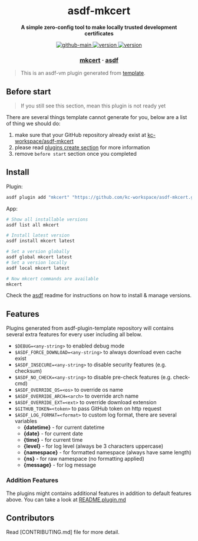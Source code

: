 <h1 align="center">
  asdf-mkcert
</h1>

<!-- Description section -->
<p align="center">
  <strong>A simple zero-config tool to make locally trusted development certificates</strong>
</p>

<!-- Badges section -->
<p align="center">
  <a href="https://github.com/kc-workspace/asdf-mkcert/actions/workflows/main.yml">
    <img
      alt="github-main"
      src="https://img.shields.io/github/actions/workflow/status/kc-workspace/asdf-mkcert/main.yml?style=flat-square&logo=github">
  </a>
  <a href="https://github.com/kc-workspace/asdf-mkcert/releases">
    <img
      alt="version"
      src="https://img.shields.io/github/v/release/kc-workspace/asdf-mkcert?style=flat-square&logo=github">
  </a>
  <a href="https://github.com/kc-workspace/asdf-mkcert/commits/main">
    <img
      alt="version"
      src="https://img.shields.io/github/last-commit/kc-workspace/asdf-mkcert/main?style=flat-square&logo=github">
  </a>
</p>

<!-- Links section -->
<h3 align="center">
  <a href="https://mkcert.dev/">mkcert</a>
  <span> · </span>
  <a href="https://asdf-vm.com">asdf</a>
</h3>

> This is an asdf-vm plugin generated from [template][template-gh].

## Before start

> If you still see this section, mean this plugin is not ready yet

There are several things template cannot generate for you,
below are a list of thing we should do:

1. make sure that your GitHub repository already exist at [kc-workspace/asdf-mkcert][plugin-gh]
2. please read [plugins create section][asdf-create-plugin] for more information
3. remove `before start` section once you completed

## Install

Plugin:

```sh
asdf plugin add "mkcert" "https://github.com/kc-workspace/asdf-mkcert.git"
```

App:

```sh
# Show all installable versions
asdf list all mkcert

# Install latest version
asdf install mkcert latest

# Set a version globally
asdf global mkcert latest
# Set a version locally
asdf local mkcert latest

# Now mkcert commands are available
mkcert
```

Check the [asdf][asdf-link] readme for instructions on
how to install & manage versions.

## Features

Plugins generated from asdf-plugin-template repository will
contains several extra features for every user including all below.

- `$DEBUG=<any-string>` to enabled debug mode
- `$ASDF_FORCE_DOWNLOAD=<any-string>` to always download even cache exist
- `$ASDF_INSECURE=<any-string>` to disable security features (e.g. checksum)
- `$ASDF_NO_CHECK=<any-string>` to disable pre-check features (e.g. check-cmd)
- `$ASDF_OVERRIDE_OS=<os>` to override os name
- `$ASDF_OVERRIDE_ARCH=<arch>` to override arch name
- `$ASDF_OVERRIDE_EXT=<ext>` to override download extension
- `$GITHUB_TOKEN=<token>` to pass GitHub token on http request
- `$ASDF_LOG_FORMAT=<format>` to custom log format, there are several variables
  - **{datetime}** - for current datetime
  - **{date}** - for current date
  - **{time}** - for current time
  - **{level}** - for log level (always be 3 characters uppercase)
  - **{namespace}** - for formatted namespace (always have same length)
  - **{ns}** - for raw namespace (no formatting applied)
  - **{message}** - for log message

### Addition Features

The plugins might contains additional features
in addition to default features above.
You can take a look at [README.plugin.md][app-readme]

## Contributors

Read [CONTRIBUTING.md] file for more detail.

<!-- LINKS SECTION -->

[app-readme]: ./README.plugin.md
[plugin-gh]: https://github.com/kc-workspace/asdf-mkcert
[template-gh]: https://github.com/kc-workspace/asdf-plugin-template
[asdf-link]: https://github.com/asdf-vm/asdf
[asdf-create-plugin]: https://asdf-vm.com/plugins/create.html
